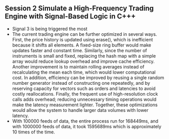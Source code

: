 ## Session 2 Simulate a High-Frequency Trading Engine with Signal-Based Logic in C+++
* Signal 3 is being triggered the most
* The current trading engine can be further optimized in several ways. First, the price history is updated using erase(), which is inefficient because it shifts all elements. A fixed-size ring buffer would make updates faster and constant time. Similarly, since the number of instruments is small and fixed, replacing the hash map with a simple array would reduce lookup overhead and improve cache efficiency. Another improvement is to maintain rolling averages instead of recalculating the mean each time, which would lower computational cost.
In addition, efficiency can be improved by reusing a single random number generator instead of constructing one repeatedly, and by reserving capacity for vectors such as orders and latencies to avoid costly reallocations. Finally, the frequent use of high-resolution clock calls adds overhead; reducing unnecessary timing operations would make the latency measurement lighter. Together, these optimizations would allow the system to handle larger data volumes with lower latency.
* With 100000 feeds of data, the entire process run for 168449ms, and with 1000000 feeds of data, it took 1595689ms which is approximately 10 times of the time.